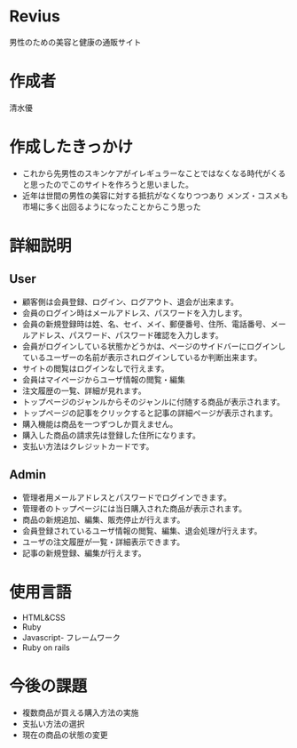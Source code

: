 # Revius
男性のための美容と健康の通販サイト
# 作成者

清水優

# 作成したきっかけ
- これから先男性のスキンケアがイレギュラーなことではなくなる時代がくると思ったのでこのサイトを作ろうと思いました。
- 近年は世間の男性の美容に対する抵抗がなくなりつつあり
メンズ・コスメも市場に多く出回るようになったことからこう思った
# 詳細説明

## User
- 顧客側は会員登録、ログイン、ログアウト、退会が出来ます。
- 会員のログイン時はメールアドレス、パスワードを入力します。
- 会員の新規登録時は姓、名、セイ、メイ、郵便番号、住所、電話番号、メールアドレス、パスワード、パスワード確認を入力します。
- 会員がログインしている状態かどうかは、ページのサイドバーにログインしているユーザーの名前が表示されログインしているか判断出来ます。
- サイトの閲覧はログインなしで行えます。
- 会員はマイページからユーザ情報の閲覧・編集
- 注文履歴の一覧、詳細が見れます。
- トップページのジャンルからそのジャンルに付随する商品が表示されます。
- トップページの記事をクリックすると記事の詳細ページが表示されます。
- 購入機能は商品を一つずつしか買えません。
- 購入した商品の請求先は登録した住所になります。
- 支払い方法はクレジットカードです。
## Admin
- 管理者用メールアドレスとパスワードでログインできます。
- 管理者のトップページには当日購入された商品が表示されます。
- 商品の新規追加、編集、販売停止が行えます。
- 会員登録されているユーザ情報の閲覧、編集、退会処理が行えます。
- ユーザの注文履歴が一覧・詳細表示できます。
- 記事の新規登録、編集が行えます。
 # 使用言語
- HTML&CSS
- Ruby
- Javascript- フレームワーク
- Ruby on rails
# 今後の課題
- 複数商品が買える購入方法の実施
- 支払い方法の選択
- 現在の商品の状態の変更
